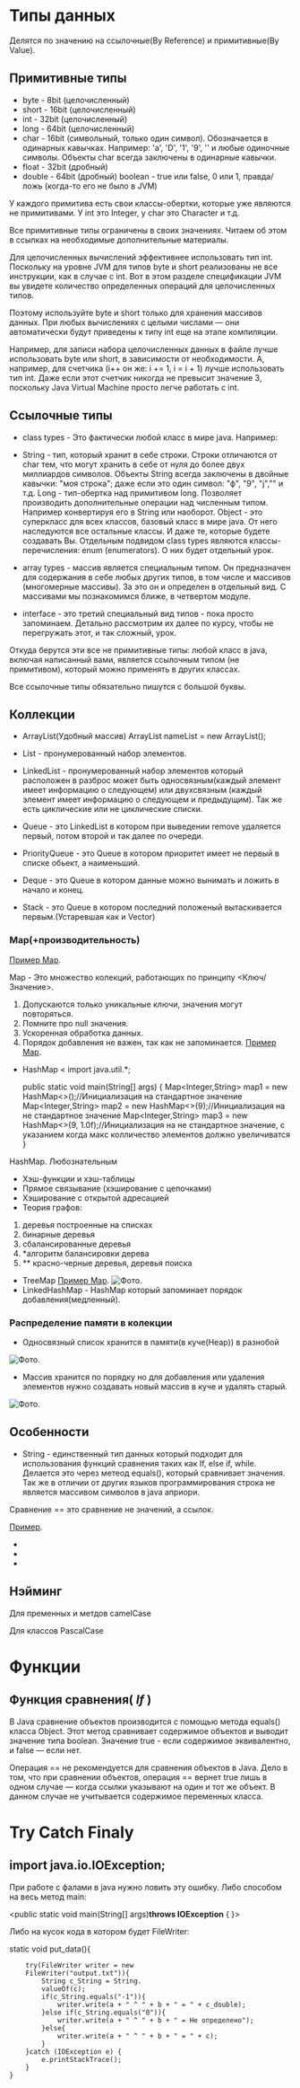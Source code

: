 # Типы данных

Делятся по значению на ссылочные(By Reference) и примитивные(By Value).

## Примитивные типы

- byte - 8bit (целочисленный)
- short - 16bit (целочисленный)
- int - 32bit (целочисленный)
- long - 64bit (целочисленный)
- char - 16bit (символьный, только один символ). Обозначается в одинарных кавычках. Например: 'a', 'D', '1', '9', '' и любые одиночные символы. Объекты char всегда заключены в одинарные кавычки.
- float - 32bit (дробный)
- double - 64bit (дробный)
boolean - true или false, 0 или 1, правда/ложь (когда-то его не было в JVM)

У каждого примитива есть свои классы-обертки, которые уже являются не примитивами. У int это Integer, у char это Character и т.д.

Все примитивные типы ограничены в своих значениях. Читаем об этом в ссылках на необходимые дополнительные материалы.

Для целочисленных вычислений эффективнее использовать тип int. Поскольку на уровне JVM для типов byte и short реализованы не все инструкции, как в случае с int. Вот в этом разделе спецификации JVM вы увидете количество определенных операций для целочисленных типов.

Поэтому используйте byte и short только для хранения массивов данных. При любых вычислениях с целыми числами — они автоматически будут приведены к типу int еще на этапе компиляции.

Например, для записи набора целочисленных данных в файле лучше использовать byte или short, в зависимости от необходимости. А, например, для счетчика (i++ он же: i += 1, i = i + 1) лучше использовать тип int. Даже если этот счетчик никогда не превысит значение 3, поскольку Java Virtual Machine просто легче работать с int.

## Ссылочные типы

- class types - Это фактически любой класс в мире java. Например:

- String - тип, который хранит в себе строки. Строки отличаются от char тем, что могут хранить в себе от нуля до более двух миллиардов символов. Объекты String всегда заключены в двойные кавычки: "моя строка"; даже если это один символ: "ф", "9", "j","" и т.д.
Long - тип-обертка над примитивом long. Позволяет производить дополнительные операции над численным типом. Например конвертируя его в String или наоборот.
Object - это суперкласс для всех классов, базовый класс в мире java. От него наследуются все остальные классы. И даже те, которые будете создавать Вы.
Отдельным подвидом class types являются классы-перечисления: enum (enumerators). О них будет отдельный урок.

- array types - массив является специальным типом. Он предназначен для содержания в себе любых других типов, в том числе и массивов (многомерные массивы). За это он и определен в отдельный вид. С массивами мы познакомимся ближе, в четвертом модуле.

- interface - это третий специальный вид типов - пока просто запоминаем. Детально рассмотрим их далее по курсу, чтобы не перегружать этот, и так сложный, урок.

Откуда берутся эти все не примитивные типы: любой класс в java, включая написанный вами, является ссылочным типом (не примитивом), который можно применять в других классах.

Все ссылочные типы обязательно пишутся с большой буквы.
## Коллекции

- ArrayList(Удобный массив)
ArrayList nameList = new ArrayList();
- List - пронумерованный набор элементов.

- LinkedList - пронумерованный набор элементов который расположен в разброс может быть односвязным(каждый элемент имеет информацию о следующем) или двухсвязным (каждый элемент имеет информацию о следующем и предыдущим). Так же есть циклические или не циклические списки.

- Queue - это LinkedList в котором при выведении remove удаляется первый, потом второй и так далее по очереди.

- PriorityQueue - это Queue в котором приоритет имеет не первый в списке обьект, а наименьший.

- Deque - это Queue в котором данные можно вынимать и ложить в начало и конец.

- Stack - это Queue в котором последний положеный вытаскивается первым.(Устаревшая как и Vector)

### Map(+производительность)
[Пример Map](Map.pptx).

Map - Это множество колекций, работающих по принципу <Ключ/Значение>.
1. Допускаются только уникальные ключи, значения могут повторяться.
2. Помните про null значения.
3. Ускоренная обработка данных.
4. Порядок добавления не важен, так как не запоминается.
[Пример Map](Example004.java).
-  HashMap
<
    import java.util.*;

   public static void main(String[] args) {
       Map<Integer,String> map1 = new HashMap<>();//Инициализация на стандартное значение
       Map<Integer,String> map2 = new HashMap<>(9);//Инициализация на не стандартное значение
       Map<Integer,String> map3 = new HashMap<>(9, 1.0f);//Инициализация на не стандартное значение, с указанием когда макс колличество элементов должно увеличиватся
   }
>

HashMap. Любознательным 
- Хэш-функции и хэш-таблицы
- Прямое связывание (хэширование с цепочками)
- Хэширование с открытой адресацией
- Теория графов:
1. деревья построенные на списках
2. бинарные деревья
3. сбалансированные деревья
4. *алгоритм балансировки дерева
5. ** красно-черные деревья, деревья поиска
- TreeMap
[Пример Map](Example005.java).
![Фото](TreeMap.png).
- LinkedHashMap - HashMap который запоминает порядок добавления(медленный).







### Распределение памяти в колекции
- Односвязный список хранится в памяти(в куче(Heap)) в разнобой

![Фото](singlyLinkedList.png).

- Массив хранится по порядку но для добавления или удаления элементов нужно создавать новый массив в куче и удалять старый.

![Фото](Array.png).
## Особенности
- String - единственный тип данных который подходит для использования функций сравнения таких как If, else if, while. Делается это через метеод equals(), который сравнивает значения.
Так же в отличии от других языков программирования строка не является массивом символов в java априори.

Сравнение == это сравнение не значений, а ссылок.

[Пример](Example001.java).

-
-
-



## Нэйминг

Для пременных и метдов camelCase

Для классов PascalCase

# Функции

## Функция сравнения( *If* )

В Java сравнение объектов производится с помощью метода equals() класса Object. Этот метод сравнивает содержимое объектов и выводит значение типа boolean. Значение true - если содержимое эквивалентно, и false — если нет.

Операция == не рекомендуется для сравнения объектов в Java. Дело в том, что при сравнении объектов, операция == вернет true лишь в одном случае — когда ссылки указывают на один и тот же объект. В данном случае не учитывается содержимое переменных класса.

# Try Catch Finaly

## import java.io.IOException;

При работе с фалами в java нужно ловить эту ошибку. Либо способом на весь метод main:

<public static void main(String[] args)**throws IOException** {   }>

Либо на кусок кода в котором будет FileWriter:


static void put_data(){

        try(FileWriter writer = new 
        FileWriter("output.txt")){
            String c_String = String.
            valueOf(c);
            if(c_String.equals("-1")){
                writer.write(a + " ^ " + b + " = " + c_double);
            }else if(c_String.equals("0")){
                writer.write(a + " ^ " + b + " = Не определено");
            }else{
                writer.write(a + " ^ " + b + " = " + c);
            } 
        }catch (IOException e) {
            e.printStackTrace();
        }
    }
   



